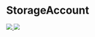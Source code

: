 # StorageAccount

<a href="https://azuredeploy.net/?repository=https://github.com/lbov/StorageAccount" target="_blank">
    <img src="http://azuredeploy.net/deploybutton.png"/>
</a>


<a href="https://portal.azure.com/#create/Microsoft.Template/uri/https%3A%2F%2Fgithub.com%2Flbov%2FStorageAccount%2FTemplate_Storage_Account.json" target="_blank">
    <img src="http://azuredeploy.net/deploybutton.png"/>
</a>

